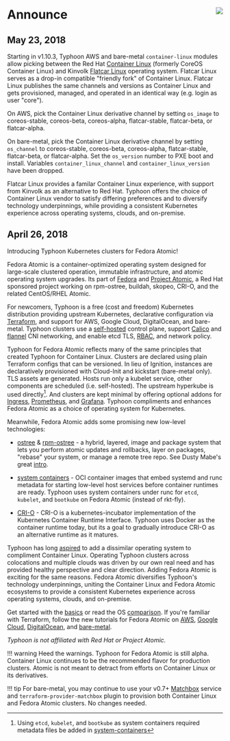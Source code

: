 # Announce <img align="right" src="https://storage.googleapis.com/poseidon/typhoon-logo-small.png">

## May 23, 2018

Starting in v1.10.3, Typhoon AWS and bare-metal `container-linux` modules allow picking between the Red Hat [Container Linux](https://coreos.com/os/docs/latest/) (formerly CoreOS Container Linux) and Kinvolk [Flatcar Linux](https://www.flatcar-linux.org/) operating system. Flatcar Linux serves as a drop-in compatible "friendly fork" of Container Linux. Flatcar Linux publishes the same channels and versions as Container Linux and gets provisioned, managed, and operated in an identical way (e.g. login as user "core").

On AWS, pick the Container Linux derivative channel by setting `os_image` to coreos-stable, coreos-beta, coreos-alpha, flatcar-stable, flatcar-beta, or flatcar-alpha.

On bare-metal, pick the Container Linux derivative channel by setting `os_channel` to coreos-stable, coreos-beta, coreos-alpha, flatcar-stable, flatcar-beta, or flatcar-alpha. Set the `os_version` number to PXE boot and install. Variables `container_linux_channel` and `container_linux_version` have been dropped.

Flatcar Linux provides a familar Container Linux experience, with support from Kinvolk as an alternative to Red Hat. Typhoon offers the choice of Container Linux vendor to satisfy differing preferences and to diversify technology underpinnings, while providing a consistent Kubernetes experience across operating systems, clouds, and on-premise.

## April 26, 2018

Introducing Typhoon Kubernetes clusters for Fedora Atomic!

Fedora Atomic is a container-optimized operating system designed for large-scale clustered operation, immutable infrastructure, and atomic operating system upgrades. Its part of [Fedora](https://getfedora.org/en/atomic/download/) and [Project Atomic](http://www.projectatomic.io/docs/introduction/), a Red Hat sponsored project working on rpm-ostree, buildah, skopeo, CRI-O, and the related CentOS/RHEL Atomic.

For newcomers, Typhoon is a free (cost and freedom) Kubernetes distribution providing upstream Kubernetes, declarative configuration via [Terraform](https://www.terraform.io/intro/index.html), and support for AWS, Google Cloud, DigitalOcean, and bare-metal. Typhoon clusters use a [self-hosted](https://github.com/kubernetes-incubator/bootkube) control plane, support [Calico](https://www.projectcalico.org/blog/) and [flannel](https://coreos.com/flannel/docs/latest/) CNI networking, and enable etcd TLS, [RBAC](https://kubernetes.io/docs/admin/authorization/rbac/), and network policy.

Typhoon for Fedora Atomic reflects many of the same principles that created Typhoon for Container Linux. Clusters are declared using plain Terraform configs that can be versioned. In lieu of Ignition, instances are declaratively provisioned with Cloud-Init and kickstart (bare-metal only). TLS assets are generated. Hosts run only a kubelet service, other components are scheduled (i.e. self-hosted). The upstream hyperkube is used directly[^1]. And clusters are kept minimal by offering optional addons for [Ingress](/addons/ingress/), [Prometheus](/addons/prometheus/), and [Grafana](/addons/grafana/). Typhoon compliments and enhances Fedora Atomic as a choice of operating system for Kubernetes.

Meanwhile, Fedora Atomic adds some promising new low-level technologies:

* [ostree](https://github.com/ostreedev/ostree) & [rpm-ostree](https://github.com/projectatomic/rpm-ostree) - a hybrid, layered, image and package system that lets you perform atomic updates and rollbacks, layer on packages, "rebase" your system, or manage a remote tree repo. See Dusty Mabe's great [intro](https://dustymabe.com/2017/09/01/atomic-host-101-lab-part-3-rebase-upgrade-rollback/). 

* [system containers](http://www.projectatomic.io/blog/2016/09/intro-to-system-containers/) - OCI container images that embed systemd and runc metadata for starting low-level host services before container runtimes are ready. Typhoon uses system containers under runc for `etcd`, `kubelet`, and `bootkube` on Fedora Atomic (instead of rkt-fly).

* [CRI-O](https://github.com/kubernetes-incubator/cri-o) - CRI-O is a kubernetes-incubator implementation of the Kubernetes Container Runtime Interface. Typhoon uses Docker as the container runtime today, but its a goal to gradually introduce CRI-O as an alternative runtime as it matures.

Typhoon has long [aspired](https://github.com/poseidon/typhoon/blob/2faacc6a50993038c98789dfa96430a757bdf545/docs/faq.md#operating-systems) to add a dissimilar operating system to compliment Container Linux. Operating Typhoon clusters across colocations and multiple clouds was driven by our own real need and has provided healthy perspective and clear direction. Adding Fedora Atomic is exciting for the same reasons. Fedora Atomic diversifies Typhoon's technology underpinnings, uniting the Container Linux and Fedora Atomic ecosystems to provide a consistent Kubernetes experience across operating systems, clouds, and on-premise.

Get started with the [basics](https://typhoon.psdn.io/architecture/concepts/) or read the OS [comparison](https://typhoon.psdn.io/architecture/operating-systems/). If you're familiar with Terraform, follow the new tutorials for Fedora Atomic on [AWS](https://typhoon.psdn.io/atomic/aws/), [Google Cloud](https://typhoon.psdn.io/atomic/google-cloud/), [DigitalOcean](https://typhoon.psdn.io/atomic/digital-ocean/), and [bare-metal](https://typhoon.psdn.io/atomic/bare-metal/).

*Typhoon is not affiliated with Red Hat or Project Atomic.*

!!! warning
    Heed the warnings. Typhoon for Fedora Atomic is still alpha. Container Linux continues to be the recommended flavor for production clusters. Atomic is not meant to detract from efforts on Container Linux or its derivatives.

!!! tip
    For bare-metal, you may continue to use your v0.7+ [Matchbox](https://github.com/coreos/matchbox) service and `terraform-provider-matchbox` plugin to provision both Container Linux and Fedora Atomic clusters. No changes needed.

[^1]: Using `etcd`, `kubelet`, and `bootkube` as system containers required metadata files be added in [system-containers](https://github.com/poseidon/system-containers)

